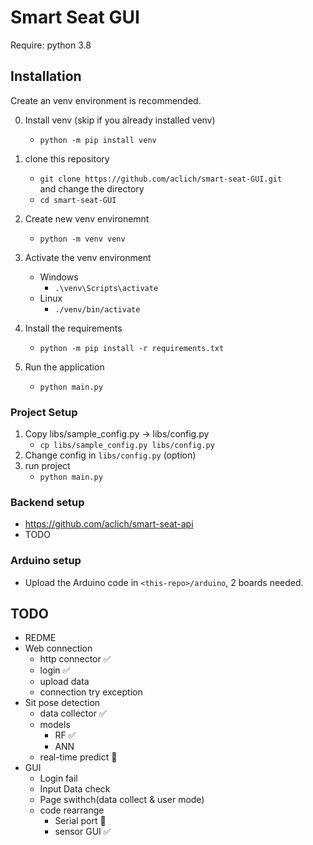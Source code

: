 # Smart Seat GUI
Require: python 3.8

## Installation
Create an venv environment is recommended.  

0. Install venv (skip if you already installed venv)
    - `python -m pip install venv`
1. clone this repository
    - `git clone https://github.com/aclich/smart-seat-GUI.git`  
and change the directory
    - `cd smart-seat-GUI`

2. Create new venv environemnt
    - `python -m venv venv`
3. Activate the venv environment
    - Windows 
      - `.\venv\Scripts\activate`
    - Linux
      - `./venv/bin/activate`
4. Install the requirements
    - `python -m pip install -r requirements.txt`
5. Run the application
    - `python main.py`

### Project Setup
1. Copy libs/sample_config.py -> libs/config.py
   - `cp libs/sample_config.py libs/config.py`
2. Change config in `libs/config.py` (option)
3. run project
   - `python main.py`

### Backend setup
- https://github.com/aclich/smart-seat-api
- TODO
### Arduino setup
- Upload the Arduino code in `<this-repo>/arduino`, 2 boards needed.

## TODO  
- REDME
- Web connection
  - http connector ✅
  - login ✅
  - upload data 
  - connection try exception
- Sit pose detection
  - data collector ✅
  - models 
    - RF ✅
    - ANN
  - real-time predict 🚀
- GUI
  - Login fail
  - Input Data check
  - Page swithch(data collect & user mode) 
  - code rearrange 
    - Serial port 🚀
    - sensor GUI ✅
